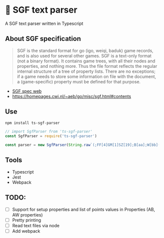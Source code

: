# 📖 SGF text parser
A SGF text parser written in Typescript

## About SGF specification
> SGF is the standard format for go (igo, weiqi, baduk) game records, and is also used for several other games. SGF is a text-only format (not a binary format). It contains game trees, with all their nodes and properties, and nothing more. Thus the file format reflects the regular internal structure of a tree of property lists. There are no exceptions; if a game needs to store some information on file with the document, a (game-specific) property must be defined for that purpose. 
- [SGF spec web](https://www.red-bean.com/sgf/user_guide/index.html)
- https://homepages.cwi.nl/~aeb/go/misc/sgf.html#contents

## Use
```bash
npm install ts-sgf-parser
```
```javascript
// import SgfParser from 'ts-sgf-parser'
const SgfParser = require('ts-sgf-parser')

const parser = new SgfParser(String.raw`(;FF[4]GM[1]SZ[19];B[aa];W[bb](;B[cc];W[dd];B[ad];W[bd])(;B[hh];W[hg]))`)
```

## Tools
- Typescript
- Jest
- Webpack

## TODO:

- [ ] Support for setup properties and list of points values in Properties (AB, AW properties)
- [ ] Pretty printing
- [ ] Read text files via node
- [ ] Add webpack